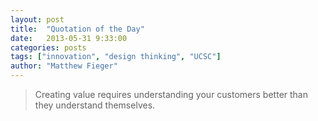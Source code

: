 ```yaml
---
layout: post
title:  "Quotation of the Day"
date:   2013-05-31 9:33:00
categories: posts
tags: ["innovation", "design thinking", "UCSC"]
author: "Matthew Fieger"
---
```


> Creating value requires understanding your customers better than they understand themselves.